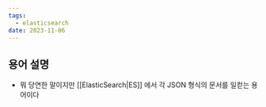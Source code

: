 ```yaml
---
tags:
  - elasticsearch
date: 2023-11-06
---
```

## 용어 설명

- 뭐 당연한 말이지만 [[ElasticSearch|ES]] 에서 각 JSON 형식의 문서를 일컫는 용어이다